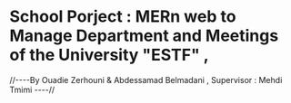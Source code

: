 # School Porject : MERn web to Manage Department and Meetings of the University "ESTF" ,

//----By Ouadie Zerhouni & Abdessamad Belmadani , Supervisor : Mehdi Tmimi ----//
